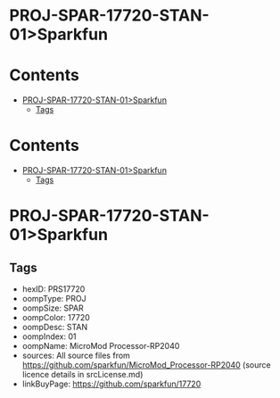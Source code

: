
PROJ-SPAR-17720-STAN-01>Sparkfun
================================

Contents
========

* [PROJ-SPAR-17720-STAN-01>Sparkfun](#proj-spar-17720-stan-01sparkfun)
	* [Tags](#tags)

Contents
========

* [PROJ-SPAR-17720-STAN-01>Sparkfun](#proj-spar-17720-stan-01sparkfun)
	* [Tags](#tags)

# PROJ-SPAR-17720-STAN-01>Sparkfun

## Tags

- hexID: PRS17720
- oompType: PROJ
- oompSize: SPAR
- oompColor: 17720
- oompDesc: STAN
- oompIndex: 01
- oompName: MicroMod Processor-RP2040
- sources: All source files from https://github.com/sparkfun/MicroMod_Processor-RP2040 (source licence details in srcLicense.md)
- linkBuyPage: https://github.com/sparkfun/17720
